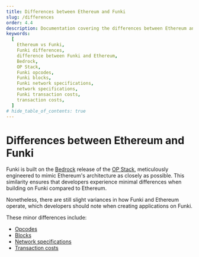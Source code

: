 ```yaml
---
title: Differences between Ethereum and Funki
slug: /differences
order: 4.4
description: Documentation covering the differences between Ethereum and Funki. This page includes details on differences between opcodes, blocks, network specifications, and transaction costs.
keywords:
  [
    Ethereum vs Funki,
    Funki differences,
    difference between Funki and Ethereum,
    Bedrock,
    OP Stack,
    Funki opcodes,
    Funki blocks,
    Funki network specifications,
    network specifications,
    Funki transaction costs,
    transaction costs,
  ]
# hide_table_of_contents: true
---
```


# Differences between Ethereum and Funki

Funki is built on the [Bedrock](https://stack.optimism.io/docs/releases/bedrock/explainer/) release of the [OP Stack](https://stack.optimism.io/), meticulously engineered to mimic Ethereum's architecture as closely as possible. This similarity ensures that developers experience minimal differences when building on Funki compared to Ethereum.

Nonetheless, there are still slight variances in how Funki and Ethereum operate, which developers should note when creating applications on Funki.

These minor differences include:

- [Opcodes](https://stack.optimism.io/docs/releases/bedrock/differences/#opcode-differences)
- [Blocks](https://stack.optimism.io/docs/releases/bedrock/differences/#blocks)
- [Network specifications](https://stack.optimism.io/docs/releases/bedrock/differences/#network-specifications)
- [Transaction costs](https://stack.optimism.io/docs/releases/bedrock/differences/#transaction-costs)
